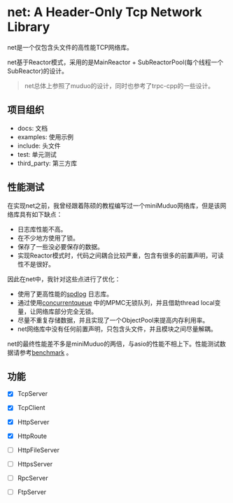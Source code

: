 # net: A Header-Only Tcp Network Library

net是一个仅包含头文件的高性能TCP网络库。

net基于Reactor模式，采用的是MainReactor + SubReactorPool(每个线程一个SubReactor)的设计。

> net总体上参照了muduo的设计，同时也参考了trpc-cpp的一些设计。

## 项目组织

* docs: 文档
* examples: 使用示例
* include: 头文件
* test: 单元测试
* third_party: 第三方库

## 性能测试

在实现net之前，我曾经跟着陈硕的教程编写过一个miniMuduo网络库，但是该网络库具有如下缺点：

* 日志库性能不高。
* 在不少地方使用了锁。
* 保存了一些没必要保存的数据。
* 实现Reactor模式时，代码之间耦合比较严重，包含有很多的前置声明，可读性不是很好。

因此在net中，我针对这些点进行了优化：

* 使用了更高性能的[spdlog](https://github.com/gabime/spdlog) 日志库。
* 通过使用[concurrentqueue](https://github.com/cameron314/concurrentqueue) 中的MPMC无锁队列，并且借助thread local变量，让网络库部分完全无锁。
* 尽量不重复存储数据，并且实现了一个ObjectPool来提高内存利用率。
* net网络库中没有任何前置声明，只包含头文件，并且模块之间尽量解耦。

net的最终性能差不多是miniMuduo的两倍，与asio的性能不相上下。性能测试数据请参考[benchmark](docs/benchmark.md) 。

## 功能

- [x] TcpServer
- [x] TcpClient
- [x] HttpServer
- [x] HttpRoute
- [ ] HttpFileServer
- [ ] HttpsServer
- [ ] RpcServer
- [ ] FtpServer

